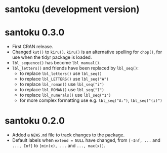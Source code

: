 # santoku (development version)


# santoku 0.3.0

* First CRAN release.
* Changed `kut()` to `kiru()`. `kiru()` is an alternative spelling for `chop()`, 
  for use when the tidyr package is loaded.
* `lbl_sequence()` has become `lbl_manual()`.
* `lbl_letters()` and friends have been replaced by `lbl_seq()`:
  - to replace `lbl_letters()` use `lbl_seq()`
  - to replace `lbl_LETTERS()` use `lbl_seq("A")`
  - to replace `lbl_roman()` use `lbl_seq("i")`
  - to replace `lbl_ROMAN()` use `lbl_seq("I")`
  - to replace `lbl_numerals()` use `lbl_seq("1")`
  - for more complex formatting use e.g. `lbl_seq("A:")`, `lbl_seq("(i)")`

# santoku 0.2.0

* Added a `NEWS.md` file to track changes to the package.
* Default labels when `extend = NULL` have changed, from
  `[-Inf, ...` and `..., Inf]` to `[min(x), ...` and `..., max(x)]`.
